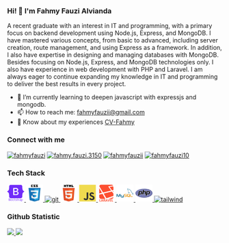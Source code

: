 ### Hi! 👋 I'm Fahmy Fauzi Alvianda


A recent graduate with an interest in IT and programming, with a primary focus on backend development using Node.js, Express, and MongoDB. I have mastered various concepts, from basic to advanced, including server creation, route management, and using Express as a framework. In addition, I also have expertise in designing and managing databases with MongoDB. Besides focusing on Node.js, Express, and MongoDB technologies only. I also have experience in web development with PHP and Laravel. I am always eager to continue expanding my knowledge in IT and programming to deliver the best results in every project.

- 🌱 I’m currently learning to deepen javascript with expressjs and mongodb.
- 📫 How to reach me: fahmyfauzii@gmail.com
- 📄 Know about my experiences [CV-Fahmy]([https://drive.google.com/drive/folders/1VqP6U9EYCxD6S0ayugP_YKb-GjzCZmW3)

### Connect with me
<p align="left">
<a href="https://linkedin.com/in/fahmyfauzi" target="blank"><img align="center" src="https://raw.githubusercontent.com/rahuldkjain/github-profile-readme-generator/master/src/images/icons/Social/linked-in-alt.svg" alt="fahmyfauzi" height="30" width="40" /></a>
<a href="https://fb.com/fahmy.fauzi.3150" target="blank"><img align="center" src="https://raw.githubusercontent.com/rahuldkjain/github-profile-readme-generator/master/src/images/icons/Social/facebook.svg" alt="fahmy.fauzi.3150" height="30" width="40" /></a>
<a href="https://instagram.com/fahmyfauzii" target="blank"><img align="center" src="https://raw.githubusercontent.com/rahuldkjain/github-profile-readme-generator/master/src/images/icons/Social/instagram.svg" alt="fahmyfauzii" height="30" width="40" /></a>
<a href="https://twitter.com/fahmyfauzi10" target="blank"><img align="center" src="https://raw.githubusercontent.com/rahuldkjain/github-profile-readme-generator/master/src/images/icons/Social/twitter.svg" alt="fahmyfauzi10" height="30" width="40" /></a>
</p>

### Tech Stack 
  <p align="left"> <a href="https://getbootstrap.com" target="_blank" rel="noreferrer"> <img src="https://raw.githubusercontent.com/devicons/devicon/master/icons/bootstrap/bootstrap-plain-wordmark.svg" alt="bootstrap" width="40" height="40"/> </a> <a href="https://www.w3schools.com/css/" target="_blank" rel="noreferrer"> <img src="https://raw.githubusercontent.com/devicons/devicon/master/icons/css3/css3-original-wordmark.svg" alt="css3" width="40" height="40"/> </a> <a href="https://git-scm.com/" target="_blank" rel="noreferrer"> <img src="https://www.vectorlogo.zone/logos/git-scm/git-scm-icon.svg" alt="git" width="40" height="40"/> </a> <a href="https://www.w3.org/html/" target="_blank" rel="noreferrer"> <img src="https://raw.githubusercontent.com/devicons/devicon/master/icons/html5/html5-original-wordmark.svg" alt="html5" width="40" height="40"/> </a> <a href="https://developer.mozilla.org/en-US/docs/Web/JavaScript" target="_blank" rel="noreferrer"> <img src="https://raw.githubusercontent.com/devicons/devicon/master/icons/javascript/javascript-original.svg" alt="javascript" width="40" height="40"/> </a> <a href="https://laravel.com/" target="_blank" rel="noreferrer"> <img src="https://raw.githubusercontent.com/devicons/devicon/master/icons/laravel/laravel-plain-wordmark.svg" alt="laravel" width="40" height="40"/> </a> <a href="https://www.mysql.com/" target="_blank" rel="noreferrer"> <img src="https://raw.githubusercontent.com/devicons/devicon/master/icons/mysql/mysql-original-wordmark.svg" alt="mysql" width="40" height="40"/> </a> <a href="https://www.php.net" target="_blank" rel="noreferrer"> <img src="https://raw.githubusercontent.com/devicons/devicon/master/icons/php/php-original.svg" alt="php" width="40" height="40"/> </a> <a href="https://tailwindcss.com/" target="_blank" rel="noreferrer"> <img src="https://www.vectorlogo.zone/logos/tailwindcss/tailwindcss-icon.svg" alt="tailwind" width="40" height="40"/> </a> </p>
  
### Github Statistic
<p align="left">
<a href="https://github.com/fahmyfauzi">
  <img height="180em" src="https://github-readme-stats-eight-theta.vercel.app/api?username=fahmyfauzi&show_icons=true&theme=algolia&include_all_commits=true&count_private=true"/>
  <img height="180em" src="https://github-readme-stats-eight-theta.vercel.app/api/top-langs/?username=fahmyfauzi&layout=compact&langs_count=8&theme=algolia"/>
</a>
</p>
